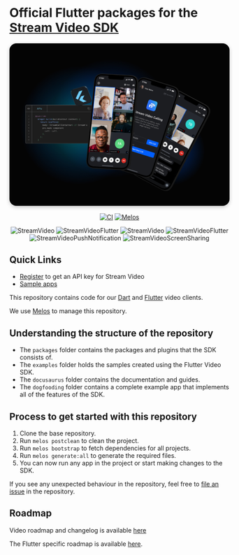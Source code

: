 # Official Flutter packages for the [Stream Video SDK](https://getstream.io/video/sdk/flutter/)

<img src=".readme-assets/Github-Graphic-Flutter.jpg" alt="Stream Video for Flutter Header image" style="box-shadow: 0 3px 10px rgb(0 0 0 / 0.2); border-radius: 1rem" />

<div align="center">

[![CI](https://github.com/GetStream/stream-video-flutter/actions/workflows/stream_video_flutter_workflow.yml/badge.svg?branch=main)](https://github.com/GetStream/stream-video-flutter/actions/workflows/stream_video_flutter_workflow.yml)
[![Melos](https://img.shields.io/badge/maintained%20with-melos-f700ff.svg?style=flat-square)](https://github.com/invertase/melos)

</div>

<p align="center">
  <img id="android-stream-video-label" alt="StreamVideo" src="https://img.shields.io/badge/android:stream_video-19.2%20MB-blue"/>
  <img id="android-stream-video-flutter-label" alt="StreamVideoFlutter" src="https://img.shields.io/badge/android:stream_video_flutter-3.2%20MB-blue"/>
  <img id="ios-stream-video-label" alt="StreamVideo" src="https://img.shields.io/badge/ios:stream_video-10.1%20MB-blue"/>
  <img id="ios-stream-video-flutter-label" alt="StreamVideoFlutter" src="https://img.shields.io/badge/ios:stream_video_flutter-825%20KB-blue"/>
  <img id="stream-video-push-notification" alt="StreamVideoPushNotification" src="https://img.shields.io/badge/stream_video_push_notification-<1%20MB-blue"/>
  <img id="stream-video-screen-sharing" alt="StreamVideoScreenSharing" src="https://img.shields.io/badge/stream_video_screen_sharing-<1%20MB-blue"/>
</p>

## Quick Links

- [Register](https://getstream.io/video/) to get an API key for Stream Video
- [Sample apps](https://github.com/GetStream/flutter-video-samples)

This repository contains code for our [Dart](https://dart.dev/) and [Flutter](https://flutter.dev/) video clients.

We use [Melos](https://melos.invertase.dev) to manage this repository.

## Understanding the structure of the repository

* The `packages` folder contains the packages and plugins that the SDK consists of.
* The `examples` folder holds the samples created using the Flutter Video SDK.
* The `docusaurus` folder contains the documentation and guides.
* The `dogfooding` folder contains a complete example app that implements all of the features of the SDK.

## Process to get started with this repository

1. Clone the base repository.
4. Run `melos postclean` to clean the project.
5. Run `melos bootstrap` to fetch dependencies for all projects.
6. Run `melos generate:all` to generate the required files.
7. You can now run any app in the project or start making changes to the SDK.

If you see any unexpected behaviour in the repository, feel free to [file an issue](https://github.com/GetStream/stream-video-flutter/issues/new) in the repository.

## Roadmap

Video roadmap and changelog is available [here](https://github.com/GetStream/protocol/discussions/127)

The Flutter specific roadmap is available [here](development.md). 

